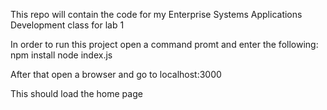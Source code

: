 This repo will contain the code for my Enterprise Systems Applications Development class for lab 1

In order to run this project open a command promt and enter the following:
npm install
node index.js

After that open a browser and go to 
localhost:3000

This should load the home page
